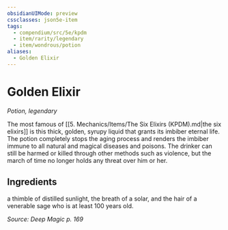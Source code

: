 ```yaml
---
obsidianUIMode: preview
cssclasses: json5e-item
tags:
  - compendium/src/5e/kpdm
  - item/rarity/legendary
  - item/wondrous/potion
aliases:
  - Golden Elixir
---
```

# Golden Elixir
*Potion, legendary*  


The most famous of [[5. Mechanics/Items/The Six Elixirs (KPDM).md\|the six elixirs]] is this thick, golden, syrupy liquid that grants its imbiber eternal life. The potion completely stops the aging process and renders the imbiber immune to all natural and magical diseases and poisons. The drinker can still be harmed or killed through other methods such as violence, but the march of time no longer holds any threat over him or her.

## Ingredients

a thimble of distilled sunlight, the breath of a solar, and the hair of a venerable sage who is at least 100 years old.

*Source: Deep Magic p. 169*
